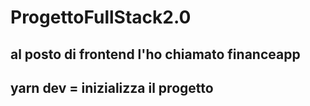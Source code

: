 # ProgettoFullStack2.0


##  al posto di frontend l'ho chiamato financeapp

## yarn dev = inizializza il progetto